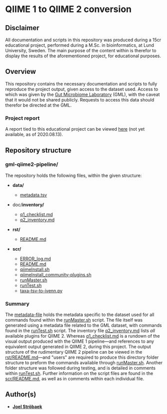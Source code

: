 # QIIME 1 to QIIME 2 conversion

## Disclaimer

All documentation and scripts in this repository was produced during a 15cr educational project, performed during a M.Sc. in bioinformatics, at Lund University, Sweden. The main purpose of the content within is therefor to display the results of the aforementioned project, for educational purposes.

## Overview

This repository contains the necessary documentation and scripts to fully reproduce the project output, given access to the dataset used. Access to which was given by the [Gut Microbiome Laboratory](https://portal.research.lu.se/portal/en/projects/gut-micr\obiome-laboratory\(506d4dc7-f20e-4e33-8824-1ca3f1313925\).html) (GML), with the caveat that it would not be shared publicly. Requests to access this data should therefor be directed at the GML.

### Project report

A report tied to this educational project can be viewed [here]() (not yet available, as of 2020.08.13).

## Repository structure

### gml-qiime2-pipeline/

The repository holds the following files, within the given structure:

- __data/__
    - [metadata.tsv](./data/metadata.tsv)


- doc/__inventory/__
    - [q1_checklist.md](./doc/inventory/q1_checklist.md)
    - [q2_inventory.md](./doc/inventory/q2_inventory.md)


- __rst/__
    - [README.md](./rst/README.md)


- __scr/__
    - [ERROR_log.md](./scr/ERROR_log.md)
    - [README.md](./scr/README.md)
    - [qiimeInstall.sh](./scr/qiimeInstall.sh)
    - [qiimeInstall_community-plugins.sh](./scr/qiimeInstall_community-plugins.sh)
    - [runMaster.sh](./scr/runMaster.sh)
    - [runTest.sh](./scr/runTest.sh)
    - [taxa-tsv-to-ivenn.py](./scr/taxa-tsv-to-ivenn.py)

### Summary

The [metadata-file](./data/metadata.tsv) holds the metadata specific to the dataset used for all commands found within the [runMaster.sh](./scr/runMaster.sh) script. The file itself was generated using a metadata file related to the GML dataset, with commands found in the [runTest.sh](./scr/runTest.sh) script. The inventory file [q2_inventory.md](./doc/inventory/q2_inventory.md) lists _all_ available plugins for QIIME 2. Whereas [q1_checklist.md](./doc/inventory/q1_checklist.md) is a rundown of the visual output produced with the QIIME 1 pipeline—and references to any equivalent output generated in QIIME 2, during this project. The output structure of the rudimentary QIIME 2 pipeline can be viewed in the [rst/README.md](./scr/README.md)—and "users" are required to produce this directory folder structure to preform the commands available through [runMaster.sh](./scr/runMaster.sh). Another folder structure was followed during testing, and is detailed in comments within [runTest.sh](./scr/runTest.sh). Further information on the script files are found in the [scr/README.md](./scr/README.md), as well as in comments within each individual file.

## Author(s)

* [**Joel Ströbaek**](mailto:jo0348st-s@student.lu.se)
